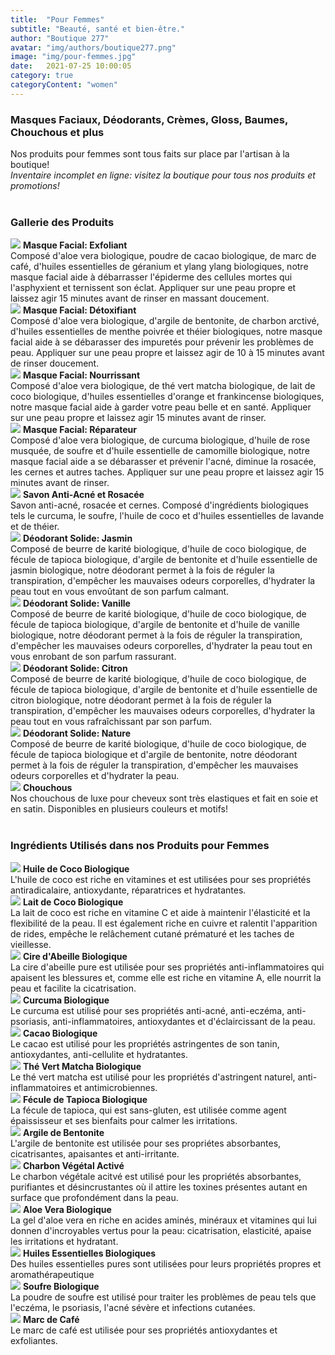 ```yaml
---
title:  "Pour Femmes"
subtitle: "Beauté, santé et bien-être."
author: "Boutique 277"
avatar: "img/authors/boutique277.png"
image: "img/pour-femmes.jpg"
date:   2021-07-25 10:00:05
category: true
categoryContent: "women"
---
```


### Masques Faciaux, Déodorants, Crèmes, Gloss, Baumes, Chouchous et plus
Nos produits pour femmes sont tous faits sur place par l'artisan à la boutique!
<br /><i>Inventaire incomplet en ligne: visitez la boutique pour tous nos produits et promotions!</i>
<br /><br />

### Gallerie des Produits
<img class="post-image-product" src="/img/products/masks/exfoliant.png">
<strong>Masque Facial: Exfoliant</strong><br />
Composé d'aloe vera biologique, poudre de cacao biologique, de marc de café, d'huiles essentielles de géranium et ylang ylang biologiques, notre masque facial aide à débarrasser l'épiderme des cellules mortes qui l'asphyxient et ternissent son éclat. Appliquer sur une peau propre et laissez agir 15 minutes avant de rinser en massant doucement.
<div class="post-image-clear"></div>

<img class="post-image-product" src="/img/products/masks/detoxifiant.png">
<strong>Masque Facial: Détoxifiant</strong><br />
Composé d'aloe vera biologique, d'argile de bentonite, de charbon arctivé, d'huiles essentielles de menthe poivrée et théier biologiques, notre masque facial aide à se débarasser des impuretés pour prévenir les problèmes de peau. Appliquer sur une peau propre et laissez agir de 10 à 15 minutes avant de rinser doucement.
<div class="post-image-clear"></div>

<img class="post-image-product" src="/img/products/masks/nourrissant.png">
<strong>Masque Facial: Nourrissant</strong><br />
Composé d'aloe vera biologique, de thé vert matcha biologique, de lait de coco biologique, d'huiles essentielles d'orange et frankincense biologiques, notre masque facial aide à garder votre peau belle et en santé. Appliquer sur une peau propre et laissez agir 15 minutes avant de rinser.
<div class="post-image-clear"></div>

<img class="post-image-product" src="/img/products/masks/reparateur.png">
<strong>Masque Facial: Réparateur</strong><br />
Composé d'aloe vera biologique, de curcuma biologique, d'huile de rose musquée, de soufre et d'huile essentielle de camomille biologique, notre masque facial aide a se débarasser et prévenir l'acné, diminue la rosacée, les cernes et autres taches. Appliquer sur une peau propre et laissez agir 15 minutes avant de rinser.
<div class="post-image-clear"></div>

<img class="post-image-product" src="/img/products/soaps/soap-acne-slice.png">
<strong>Savon Anti-Acné et Rosacée</strong><br />
Savon anti-acné, rosacée et cernes. Composé d'ingrédients biologiques tels le curcuma, le soufre, l'huile de coco et d'huiles essentielles de lavande et de théier.
<div class="post-image-clear"></div>

<img class="post-image-product" src="/img/products/deodorants/jasmin.png">
<strong>Déodorant Solide: Jasmin</strong><br />
Composé de beurre de karité biologique, d'huile de coco biologique, de fécule de tapioca biologique, d'argile de bentonite et d'huile essentielle de jasmin biologique, notre déodorant permet à la fois de réguler la transpiration, d'empêcher les mauvaises odeurs corporelles, d'hydrater la peau tout en vous envoûtant de son parfum calmant.
<div class="post-image-clear"></div>

<img class="post-image-product" src="/img/products/deodorants/vanille.png">
<strong>Déodorant Solide: Vanille</strong><br />
Composé de beurre de karité biologique, d'huile de coco biologique, de fécule de tapioca biologique, d'argile de bentonite et d'huile de vanille biologique, notre déodorant permet à la fois de réguler la transpiration, d'empêcher les mauvaises odeurs corporelles, d'hydrater la peau tout en vous enrobant de son parfum rassurant.
<div class="post-image-clear"></div>

<img class="post-image-product" src="/img/products/deodorants/citron.png">
<strong>Déodorant Solide: Citron</strong><br />
Composé de beurre de karité biologique, d'huile de coco biologique, de fécule de tapioca biologique, d'argile de bentonite et d'huile essentielle de citron biologique, notre déodorant permet à la fois de réguler la transpiration, d'empêcher les mauvaises odeurs corporelles, d'hydrater la peau tout en vous rafraîchissant par son parfum.
<div class="post-image-clear"></div>

<img class="post-image-product" src="/img/products/deodorants/naturel.png">
<strong>Déodorant Solide: Nature</strong><br />
Composé de beurre de karité biologique, d'huile de coco biologique, de fécule de tapioca biologique et d'argile de bentonite, notre déodorant permet à la fois de réguler la transpiration, d'empêcher les mauvaises odeurs corporelles et d'hydrater la peau.
<div class="post-image-clear"></div>

<img class="post-image-product" src="/img/products/scrunchies/silk-scrunchies.png">
<strong>Chouchous</strong><br />
Nos chouchous de luxe pour cheveux sont très elastiques et fait en soie et en satin. Disponibles en plusieurs couleurs et motifs!
<div class="post-image-clear"></div>
<br />

### Ingrédients Utilisés dans nos Produits pour Femmes
<img class="post-image" src="/img/ingredients/cocooil.png">
<strong>Huile de Coco Biologique</strong><br />
L'huile de coco est riche en vitamines et est utilisées pour ses propriétés antiradicalaire, antioxydante, réparatrices et hydratantes.
<div class="post-image-clear"></div>

<img class="post-image" src="/img/ingredients/cocomilk.png">
<strong>Lait de Coco Biologique</strong><br />
La lait de coco est riche en vitamine C et aide à maintenir l'élasticité et la flexibilité de la peau. Il est également riche en cuivre et ralentit l'apparition de rides, empêche le relâchement cutané prématuré et les taches de vieillesse.
<div class="post-image-clear"></div>

<img class="post-image" src="/img/ingredients/beeswax.png">
<strong>Cire d'Abeille Biologique</strong><br />
La cire d'abeille pure est utilisée pour ses propriétés anti-inflammatoires qui apaisent les blessures et, comme elle est riche en vitamine A, elle nourrit la peau et facilite la cicatrisation.
<div class="post-image-clear"></div>

<img class="post-image" src="/img/ingredients/turmeric.png">
<strong>Curcuma Biologique</strong><br />
Le curcuma est utilisé pour ses propriétés anti-acné, anti-eczéma, anti-psoriasis, anti-inflammatoires, antioxydantes et d'éclaircissant de la peau.
<div class="post-image-clear"></div>

<img class="post-image" src="/img/ingredients/cocoa.png">
<strong>Cacao Biologique</strong><br />
Le cacao est utilisé pour les propriétés astringentes de son tanin, antioxydantes, anti-cellulite et hydratantes.
<div class="post-image-clear"></div>

<img class="post-image" src="/img/ingredients/matchagreentea.jpg">
<strong>Thé Vert Matcha Biologique</strong><br />
Le thé vert matcha est utilisé pour les propriétés d'astringent naturel, anti-inflammatoires et antimicrobiennes.
<div class="post-image-clear"></div>

<img class="post-image" src="/img/ingredients/tapiocastarch.png">
<strong>Fécule de Tapioca Biologique</strong><br />
La fécule de tapioca, qui est sans-gluten, est utilisée comme agent épaississeur et ses bienfaits pour calmer les irritations.
<div class="post-image-clear"></div>

<img class="post-image" src="/img/ingredients/bentoniteclay.png">
<strong>Argile de Bentonite</strong><br />
L'argile de bentonite est utilisée pour ses propriétes absorbantes, cicatrisantes, apaisantes et anti-irritante.
<div class="post-image-clear"></div>

<img class="post-image" src="/img/ingredients/activatedcharcoal.png">
<strong>Charbon Végétal Activé</strong><br />
Le charbon végétale acitvé est utilisé pour les propriétés absorbantes, purifiantes et désincrustantes où il attire les toxines présentes autant en surface que profondément dans la peau.
<div class="post-image-clear"></div>

<img class="post-image" src="/img/ingredients/aloevera.png">
<strong>Aloe Vera Biologique</strong><br />
La gel d'aloe vera en riche en acides aminés, minéraux et vitamines qui lui donnen d'incroyables vertus pour la peau: cicatrisation, elasticité, apaise les irritations et hydratant.
<div class="post-image-clear"></div>

<img class="post-image" src="/img/ingredients/essentialoils.png">
<strong>Huiles Essentielles Biologiques</strong><br />
Des huiles essentielles pures sont utilisées pour leurs propriétés propres et aromathérapeutique
<div class="post-image-clear"></div>

<img class="post-image" src="/img/ingredients/sulfurpowder.png">
<strong>Soufre Biologique</strong><br />
La poudre de soufre est utilisé pour traiter les problèmes de peau tels que l'eczéma, le psoriasis, l'acné sévère et infections cutanées.
<div class="post-image-clear"></div>

<img class="post-image" src="/img/ingredients/coffeegrounds.png">
<strong>Marc de Café</strong><br />
Le marc de café est utilisée pour ses propriétés antioxydantes et exfoliantes.
<div class="post-image-clear"></div>
